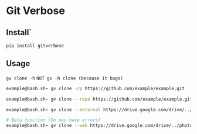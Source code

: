 # Git Verbose
## Install`

``pip install gitverbose`` 

## Usage
``gv clone -h``
``NOT gv -h clone (because it bugs)``


```bash
example@bash.sh~ gv clone -rp https://github.com/example/example.git
``` 

```bash
example@bash.sh~ gv clone --repo https://github.com/example/example.git
```

```bash
example@bash.sh~ gv clone --external https://drive.google.com/drive/../example.git
```

```bash
# Beta function (So may have errors)
example@bash.sh~ gv clone --web https://drive.google.com/drive/../photo.png
```